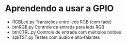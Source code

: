 # Aprendendo a usar a GPIO

* RGBLed.py Transições entre leds RGB (com fade)
* btnRGB.py Controle de entrada para leds RGB
* btnCTRL.py Controle de entrada com multiplos botões
* spkTST.py Testes com áudio e alto-falantes
